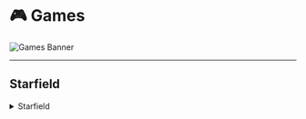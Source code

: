 # 🎮 Games

![Games Banner](https://small.fileditchstuff.me/s18/sihTyygBwXRmLKGoNGX.png)

---

## Starfield
<details>
<summary>Starfield</summary>
<pre><a href="magnet:?xt=urn:btih:4B3FBFE6EE724CA358F33114AD2AE15C3FAD9873&dn=Starfield+%28v1.7.23.0+%2B+2+DLCs+%2B+Bonus+Artbook+%26amp%3B+OST%2C+MULTi9%29+%5BFitGirl+Repack%2C+Selective+Download+-+from+62.2+GB%5D&tr=http%3A%2F%2Ftracker.gbitt.info%3A80%2Fannounce&tr=udp%3A%2F%2Fopentracker.i2p.rocks%3A6969%2Fannounce&tr=http%3A%2F%2Ftracker.ccp.ovh%3A6969%2Fannounce&tr=udp%3A%2F%2Ftracker.ccp.ovh%3A6969%2Fannounce&tr=udp%3A%2F%2Ftracker.torrent.eu.org%3A451%2Fannounce&tr=udp%3A%2F%2Ftracker.torrent.eu.org%3A451%2Fannounce&tr=udp%3A%2F%2Ftracker.openbittorrent.com%3A6969%2Fannounce&tr=udp%3A%2F%2Ftracker.openbittorrent.com%3A80%2Fannounce&tr=udp%3A%2F%2Fexodus.desync.com%3A6969%2Fannounce&tr=udp%3A%2F%2Ftracker.theoks.net%3A6969%2Fannounce&tr=https%3A%2F%2Ftracker.tamersunion.org%3A443%2Fannounce&tr=http%3A%2F%2Fopen.acgnxtracker.com%3A80%2Fannounce&tr=http%3A%2F%2Fopen.acgtracker.com%3A1096%2Fannounce&tr=http%3A%2F%2Ftracker.bt4g.com%3A2095%2Fannounce&tr=udp%3A%2F%2Ftracker.opentrackr.org%3A1337%2Fannounce&tr=http%3A%2F%2Ftracker.openbittorrent.com%3A80%2Fannounce&tr=udp%3A%2F%2Fopentracker.i2p.rocks%3A6969%2Fannounce&tr=udp%3A%2F%2Ftracker.internetwarriors.net%3A1337%2Fannounce&tr=udp%3A%2F%2Ftracker.leechers-paradise.org%3A6969%2Fannounce&tr=udp%3A%2F%2Fcoppersurfer.tk%3A6969%2Fannounce&tr=udp%3A%2F%2Ftracker.zer0day.to%3A1337%2Fannounce" target="_blank">1337x FitGirl Repacks</a></pre>
<pre><a href="https://1fichier.com/?uefpw1fknq75ayz3ginr" target="_blank">Steamrip 1ficher</a></pre>
<pre><a href="https://small.fileditchstuff.me/s17/WoVMSkwZvBMsJgpsIETB.torrent" target="_blank">Starfield: Digital Premium Edition DODI Repacks Torrent File</a></pre>
<pre><a href="magnet:?xt=urn:btih:RNMZGDJPRZEVTL3XUFGHX33AHXCYGTTS&dn=Starfield%20%5BDODI%20Repack%5D&tr=udp%3A%2F%2F9.rarbg.to%3A2870%2Fannounce" target="_blank">Starfield: Digital Premium Edition DODI Repacks Magnet Link</a></pre>
<pre><a href="https://pasteform.com/KEOvG/" target="_blank">Starfield: Digital Premium Edition DODI Repacks DataNodes</a></pre>
<pre><a href="https://www.filecrypt.cc/Container/E386454A56.html" target="_blank">Starfield: Digital Premium Edition GameBounty Direct Download DataNodes</a></pre>
<pre><a href="https://pastebin.com/xg5rmjU6" target="_blank">SCNLOG RUNE NitroFlare</a></pre>
<pre><a href="https://pastebin.com/eBiRkX7G" target="_blank">SCNLOG RUNE ddownload</a></pre>
<pre><a href="https://pastebin.com/rw8pMBb6" target="_blank">SCNLOG mirrorrace</a></pre>
</details>
